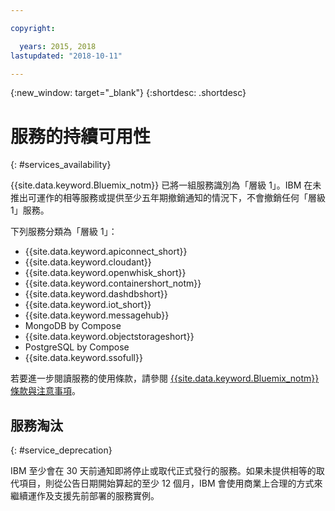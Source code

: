```yaml
---

copyright:

  years: 2015, 2018
lastupdated: "2018-10-11"

---
```


{:new_window: target="_blank"}
{:shortdesc: .shortdesc}

# 服務的持續可用性
{: #services_availability}

{{site.data.keyword.Bluemix_notm}} 已將一組服務識別為「層級 1」。IBM 在未推出可運作的相等服務或提供至少五年期撤銷通知的情況下，不會撤銷任何「層級 1」服務。

下列服務分類為「層級 1」：
  * {{site.data.keyword.apiconnect_short}}
  * {{site.data.keyword.cloudant}}
  * {{site.data.keyword.openwhisk_short}}
  * {{site.data.keyword.containershort_notm}}
  * {{site.data.keyword.dashdbshort}}
  * {{site.data.keyword.iot_short}}
  * {{site.data.keyword.messagehub}}
  * MongoDB by Compose
  * {{site.data.keyword.objectstorageshort}}
  * PostgreSQL by Compose
  * {{site.data.keyword.ssofull}}

若要進一步閱讀服務的使用條款，請參閱 [{{site.data.keyword.Bluemix_notm}} 條款與注意事項](/docs/overview/terms-of-use/notices.html#terms)。

## 服務淘汰
{: #service_deprecation}

IBM 至少會在 30 天前通知即將停止或取代正式發行的服務。如果未提供相等的取代項目，則從公告日期開始算起的至少 12 個月，IBM 會使用商業上合理的方式來繼續運作及支援先前部署的服務實例。
